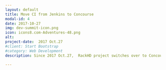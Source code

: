 ```yaml
---
layout: default
title: Move CI from Jenkins to Concourse
modal-id: 4
date: 2017-10-27
img: dev-summit-icon.png
icon: icons8.com-Adventures-48.png
alt: 
project-date:  2017 Oct.27
#client: Start Bootstrap
#category: Web Development
description: Since 2017 Oct.27,  RackHD project switches over to Concourse based pipelines for Pull Request quality gate testing and continuous delivery.<br/> When a PR is created, a RackHD Committer will first need to set the “run-test” label on the PR to allow the PR Quality Gate test runs.  A RackHD Committer will then need to review the PR.  Once the PR passes both the code review and the PR Quality gate tests, a RackHD Committer can then merge the PR to master. <br/> Once the PR has been merged to master the POST Merge Test will run.  Once the Post Merge Test passes, the new docker,  debian images will be posted to DockerHub and Bintray.<br/> For dependent PRs, “depends on: <PR Link>” needs to be included in the comments for each dependency on a new line. A link to the PR status will be posted to the PR status in github with details and log information. <a href="http://rackhd.readthedocs.io/en/latest/devguide/contributing.html#quality-gates-for-the-pull-requests"></a> is  updated to reflect these changes.<br/> At the same time, OVA/Vagrant packages release have be deprecated, but scripts are provided to help community to build images .

---
```

